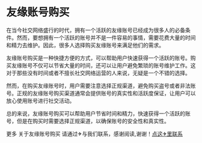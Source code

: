 # 友缘账号购买

在当今社交网络盛行的时代，拥有一个活跃的友缘账号已经成为很多人的必备条件。然而，要想拥有一个活跃的账号并不是一件容易的事情，需要花费大量的时间和精力去维护。因此，很多人选择购买友缘账号来满足他们的需求。

友缘账号购买是一种快捷方便的方式，可以帮助用户快速获得一个活跃的账号。购买友缘账号不仅可以节省大量的时间，还可以让用户避免繁琐的账号维护工作。这对于那些没有时间或者不擅长社交网络运营的人来说，无疑是一个不错的选择。

然而，在购买友缘账号时，用户需要注意选择正规渠道，避免购买盗号或者非法账号。正规的友缘账号购买渠道通常会提供账号的真实性和活跃度保证，让用户可以放心使用账号进行社交活动。

总的来说，友缘账号购买可以帮助用户节省时间和精力，快速获得一个活跃的账号，但是在购买时需要选择正规渠道，以确保账号的安全性和真实性。

更多 关于友缘账号购买 请通过✈与我们联系，感谢阅读,谢谢！[点这✈里联系](https://ss.k02.cc)